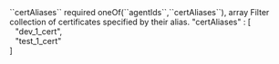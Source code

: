 <tr>
<td>``certAliases``</td>
<td>required oneOf(``agentIds``,``certAliases``), array</td>
<td>Filter collection of certificates specified by their alias.</td>
<td> "certAliases" : [
  <div style="padding-left:10px;">"dev_1_cert",</div>
  <div style="padding-left:10px;">"test_1_cert"</div>
  ]</td>
<td></td>
</tr>
